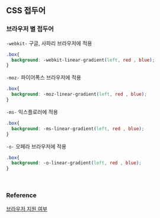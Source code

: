 ## CSS 접두어 

### 브라우저 별 접두어 
`-webkit-` 구글, 사파리 브라우저에 적용

```css
.box{
  background: -webkit-linear-gradient(left, red , blue);
}
```

`-moz-` 파이어폭스 브라우저에 적용

```css
.box{
  background: -moz-linear-gradient(left, red , blue);
}
```

`-ms-` 익스플로러에 적용 

```css
.box{
  background: -ms-linear-gradient(left, red , blue);
}
```

`-o-` 오페라 브라우저에 적용

```css
.box{
  background: -o-linear-gradient(left, red , blue);
}
```

<br/>

### Reference
[브라우저 지원 여부](https://caniuse.com/)